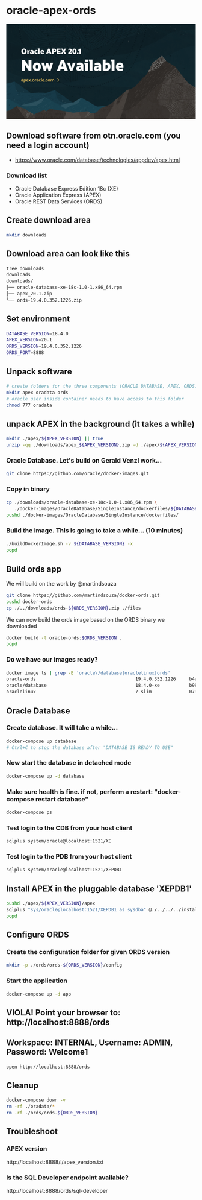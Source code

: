 # oracle-apex-ords

![](apex_20_1.png)

## Download software from otn.oracle.com (you need a login account)

- https://www.oracle.com/database/technologies/appdev/apex.html

### Download list

- Oracle Database Express Edition 18c (XE)
- Oracle Application Express (APEX)
- Oracle REST Data Services (ORDS)

## Create download area

```bash
mkdir downloads
```

## Download area can look like this

```bash
tree downloads
downloads
downloads/
├── oracle-database-xe-18c-1.0-1.x86_64.rpm
├── apex_20.1.zip
└── ords-19.4.0.352.1226.zip
```

## Set environment

```bash
DATABASE_VERSION=18.4.0
APEX_VERSION=20.1
ORDS_VERSION=19.4.0.352.1226
ORDS_PORT=8888
```

## Unpack software

```bash
# create folders for the three components (ORACLE DATABASE, APEX, ORDS)
mkdir apex oradata ords
# oracle user inside container needs to have access to this folder
chmod 777 oradata
```

## unpack APEX in the background (it takes a while)

```bash
mkdir ./apex/${APEX_VERSION} || true
unzip -qq ./downloads/apex_${APEX_VERSION}.zip -d ./apex/${APEX_VERSION} &
```

### Oracle Database. Let's build on Gerald Venzl work...
```bash
git clone https://github.com/oracle/docker-images.git
```
### Copy in binary
```bash
cp ./downloads/oracle-database-xe-18c-1.0-1.x86_64.rpm \
   ./docker-images/OracleDatabase/SingleInstance/dockerfiles/${DATABASE_VERSION}
pushd ./docker-images/OracleDatabase/SingleInstance/dockerfiles/
```
### Build the image. This is going to take a while... (10 minutes)
```bash
./buildDockerImage.sh -v ${DATABASE_VERSION} -x
popd
```

## Build ords app

We will build on the work by @martindsouza

```bash
git clone https://github.com/martindsouza/docker-ords.git
pushd docker-ords
cp ./../downloads/ords-${ORDS_VERSION}.zip ./files
```

We can now build the ords image based on the ORDS binary we downloaded 

```bash
docker build -t oracle-ords:$ORDS_VERSION .
popd
```

### Do we have our images ready?
```bash
docker image ls | grep -E 'oracle\/database|oraclelinux|ords'
oracle-ords                                     19.4.0.352.1226     b4ec3b8ae107        6 days ago          221MB
oracle/database                                 18.4.0-xe           b9837e771ffe        8 weeks ago         8.38GB
oraclelinux                                     7-slim              07991a9e97a0        3 months ago        118MB
```

## Oracle Database

### Create database. It will take a while...
```bash
docker-compose up database
# Ctrl+C to stop the database after "DATABASE IS READY TO USE"
```
### Now start the database in detached mode
```bash
docker-compose up -d database
```
### Make sure health is fine. if not, perform a restart: "docker-compose restart database"
```bash
docker-compose ps
```

### Test login to the CDB from your host client
```bash
sqlplus system/oracle@localhost:1521/XE
```
### Test login to the PDB from your host client
```bash
sqlplus system/oracle@localhost:1521/XEPDB1
```

## Install APEX in the pluggable database 'XEPDB1'

```bash
pushd ./apex/${APEX_VERSION}/apex
sqlplus "sys/oracle@localhost:1521/XEPDB1 as sysdba" @./../../../install_apex.sql
popd
```

## Configure ORDS

### Create the configuration folder for given ORDS version
```bash
mkdir -p ./ords/ords-${ORDS_VERSION}/config
```

### Start the application
```bash
docker-compose up -d app
```

## VIOLA! Point your browser to: http://localhost:8888/ords
## Workspace: INTERNAL, Username: ADMIN, Password: Welcome1

```bash
open http://localhost:8888/ords
```

## Cleanup

```bash
docker-compose down -v
rm -rf ./oradata/*
rm -rf ./ords/ords-${ORDS_VERSION}
```

## Troubleshoot

### APEX version
http://localhost:8888/i/apex_version.txt

### Is the SQL Developer endpoint available?

http://localhost:8888/ords/sql-developer

